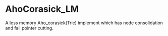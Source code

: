 # AhoCorasick_LM
A less memory Aho_corasick(Trie) implement which has node consolidation and fail pointer cutting.
